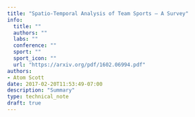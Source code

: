 ```yaml
---
title: "Spatio-Temporal Analysis of Team Sports – A Survey"
info:
  title: ""
  authors: ""
  labs: ""
  conference: ""
  sport: ""
  sport_icon: ""
  url: "https://arxiv.org/pdf/1602.06994.pdf"
authors:
- Atom Scott
date: 2017-02-20T11:53:49-07:00
description: "Summary"
type: technical_note
draft: true
---
```

